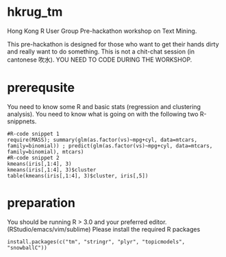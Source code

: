 # hkrug_tm

Hong Kong R User Group Pre-hackathon workshop on Text Mining.

This pre-hackathon is designed for those who want to get their hands dirty and really want to do something. This is not a chit-chat session (in cantonese 吹水). YOU NEED TO CODE DURING THE WORKSHOP.

# prerequsite

You need to know some R and basic stats (regression and clustering analysis). You need to know what is going on with the following two R-snippnets.

```{r}
#R-code snippet 1
require(MASS); summary(glm(as.factor(vs)~mpg+cyl, data=mtcars, family=binomial)) ; predict(glm(as.factor(vs)~mpg+cyl, data=mtcars, family=binomial), mtcars)
#R-code snippet 2
kmeans(iris[,1:4], 3)
kmeans(iris[,1:4], 3)$cluster
table(kmeans(iris[,1:4], 3)$cluster, iris[,5])
```


# preparation

You should be running R > 3.0 and your preferred editor. (RStudio/emacs/vim/sublime) Please install the required R packages

```{r}
install.packages(c("tm", "stringr", "plyr", "topicmodels", "snowballC"))
```

